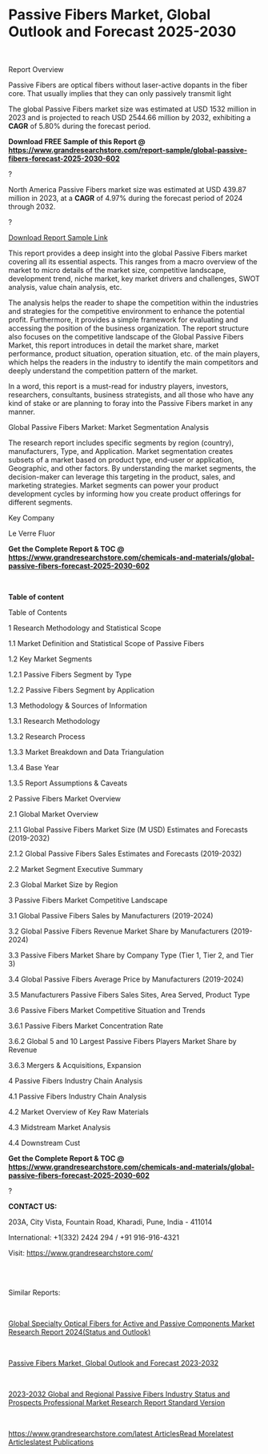 <h1>Passive Fibers Market, Global Outlook and Forecast 2025-2030</h1><br/><p>Report Overview</p>
 
 
 
 <p>Passive Fibers are optical fibers without laser-active dopants in the fiber core. That usually implies that they can only passively transmit light</p>
 
 
 
 <p>The global Passive Fibers market size was estimated at USD 1532 million in 2023 and is projected to reach USD 2544.66 million by 2032, exhibiting a <strong>CAGR</strong> of 5.80% during the forecast period.</p>
 
 
 
 <div><b>Download FREE Sample of this Report @ <a href="https://www.grandresearchstore.com/report-sample/global-passive-fibers-forecast-2025-2030-602">https://www.grandresearchstore.com/report-sample/global-passive-fibers-forecast-2025-2030-602</a></b></div>
 
 
 
 <p>? </p>
 
 
 
 <p>North America Passive Fibers market size was estimated at USD 439.87 million in 2023, at a <strong>CAGR</strong> of 4.97% during the forecast period of 2024 through 2032.</p>
 
 
 
 <p>? </p>
 
 
 
 <p><a href="https://www.grandresearchstore.com/mr-admin/report-sample/global-passive-fibers-forecast-2025-2030-602">Download Report Sample Link</a></p>
 
 
 
 <p>This report provides a deep insight into the global Passive Fibers market covering all its essential aspects. This ranges from a macro overview of the market to micro details of the market size, competitive landscape, development trend, niche market, key market drivers and challenges, SWOT analysis, value chain analysis, etc.</p>
 
 
 
 <p>The analysis helps the reader to shape the competition within the industries and strategies for the competitive environment to enhance the potential profit. Furthermore, it provides a simple framework for evaluating and accessing the position of the business organization. The report structure also focuses on the competitive landscape of the Global Passive Fibers Market, this report introduces in detail the market share, market performance, product situation, operation situation, etc. of the main players, which helps the readers in the industry to identify the main competitors and deeply understand the competition pattern of the market.</p>
 
 
 
 <p>In a word, this report is a must-read for industry players, investors, researchers, consultants, business strategists, and all those who have any kind of stake or are planning to foray into the Passive Fibers market in any manner.</p>
 
 
 
 <p>Global Passive Fibers Market: Market Segmentation Analysis</p>
 
 
 
 <p>The research report includes specific segments by region (country), manufacturers, Type, and Application. Market segmentation creates subsets of a market based on product type, end-user or application, Geographic, and other factors. By understanding the market segments, the decision-maker can leverage this targeting in the product, sales, and marketing strategies. Market segments can power your product development cycles by informing how you create product offerings for different segments.</p>
 
 
 
 <p>Key Company</p>
 
 
 
 <p>Le Verre Fluor</p>
 
 
 
 <div><b>Get the Complete Report & TOC @ <a href="https://www.grandresearchstore.com/chemicals-and-materials/global-passive-fibers-forecast-2025-2030-602">https://www.grandresearchstore.com/chemicals-and-materials/global-passive-fibers-forecast-2025-2030-602</a></b></div>
 
 
 
 <p><br />
 
 <b>Table of content</b></p>
 
 
 
 <p>Table of Contents<br />
 
 1 Research Methodology and Statistical Scope<br />
 
 1.1 Market Definition and Statistical Scope of Passive Fibers<br />
 
 1.2 Key Market Segments<br />
 
 1.2.1 Passive Fibers Segment by Type<br />
 
 1.2.2 Passive Fibers Segment by Application<br />
 
 1.3 Methodology & Sources of Information<br />
 
 1.3.1 Research Methodology<br />
 
 1.3.2 Research Process<br />
 
 1.3.3 Market Breakdown and Data Triangulation<br />
 
 1.3.4 Base Year<br />
 
 1.3.5 Report Assumptions & Caveats<br />
 
 2 Passive Fibers Market Overview<br />
 
 2.1 Global Market Overview<br />
 
 2.1.1 Global Passive Fibers Market Size (M USD) Estimates and Forecasts (2019-2032)<br />
 
 2.1.2 Global Passive Fibers Sales Estimates and Forecasts (2019-2032)<br />
 
 2.2 Market Segment Executive Summary<br />
 
 2.3 Global Market Size by Region<br />
 
 3 Passive Fibers Market Competitive Landscape<br />
 
 3.1 Global Passive Fibers Sales by Manufacturers (2019-2024)<br />
 
 3.2 Global Passive Fibers Revenue Market Share by Manufacturers (2019-2024)<br />
 
 3.3 Passive Fibers Market Share by Company Type (Tier 1, Tier 2, and Tier 3)<br />
 
 3.4 Global Passive Fibers Average Price by Manufacturers (2019-2024)<br />
 
 3.5 Manufacturers Passive Fibers Sales Sites, Area Served, Product Type<br />
 
 3.6 Passive Fibers Market Competitive Situation and Trends<br />
 
 3.6.1 Passive Fibers Market Concentration Rate<br />
 
 3.6.2 Global 5 and 10 Largest Passive Fibers Players Market Share by Revenue<br />
 
 3.6.3 Mergers & Acquisitions, Expansion<br />
 
 4 Passive Fibers Industry Chain Analysis<br />
 
 4.1 Passive Fibers Industry Chain Analysis<br />
 
 4.2 Market Overview of Key Raw Materials<br />
 
 4.3 Midstream Market Analysis<br />
 
 4.4 Downstream Cust</p>
 
 
 
 <div><b>Get the Complete Report & TOC @ <a href="https://www.grandresearchstore.com/chemicals-and-materials/global-passive-fibers-forecast-2025-2030-602">https://www.grandresearchstore.com/chemicals-and-materials/global-passive-fibers-forecast-2025-2030-602</a></b></div>
 
 
 
 <p>? </p>
 
 
 
 <p><b>CONTACT US:</b><br />
 
 203A, City Vista, Fountain Road, Kharadi, Pune, India - 411014<br />
 
 International: +1(332) 2424 294 / +91 916-916-4321<br />
 
 Visit: <a href="https://www.grandresearchstore.com/">https://www.grandresearchstore.com/</a><br />
 
 <br />
 
 <br />
 
 Similar Reports:<br />
 
 <br />
 
 <a href="https://www.grandresearchstore.com/ict-and-media/global-specialty-optical-fibers-for-active-passive-components-2024-293">Global Specialty Optical Fibers for Active and Passive Components Market Research Report 2024(Status and Outlook)</a><br />
 
 <br />
 
 <a href="https://www.grandresearchstore.com/chemicals-and-materials/global-passive-fibers-forecast-2023-2032-451">Passive Fibers Market, Global Outlook and Forecast 2023-2032</a><br />
 
 <br />
 
 <a href="https://www.grandresearchstore.com/machines/global-regional-passive-fibers-2023-2032-477">2023-2032 Global and Regional Passive Fibers Industry Status and Prospects Professional Market Research Report Standard Version</a><br />
 
 <br />
 
 <a href="https://gyeongbokgung.com">https://www.grandresearchstore.com/</a><a href="https://hallyeomaritime.com">latest Articles</a><a href="https://jingwansa.com">Read More</a><a href="https://nguoiviet.jp/">latest Articles</a><a href="https://www.intelmarketresearch.com/">latest Publications</a></p>